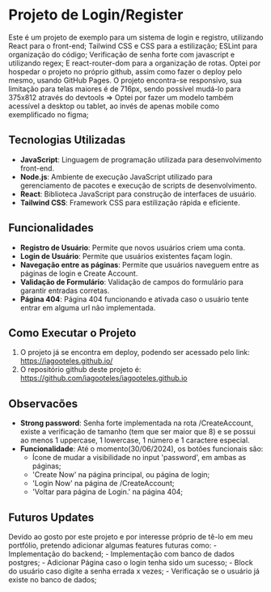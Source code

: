 # Projeto de Login/Register

Este é um projeto de exemplo para um sistema de login e registro, utilizando React para o front-end; Tailwind CSS e CSS para a estilização; ESLint para organização do código; Verificação de senha forte com javascript e utilizando regex; E react-router-dom para a organização de rotas.
Optei por hospedar o projeto no próprio github, assim como fazer o deploy pelo mesmo, usando GitHub Pages.
O projeto encontra-se responsivo, sua limitação para telas maiores é de 716px, sendo possível mudá-lo para 375x812 através do devtools => Optei por fazer um modelo também acessível a desktop ou tablet, ao invés de apenas mobile como exemplificado no figma;

## Tecnologias Utilizadas

- **JavaScript**: Linguagem de programação utilizada para desenvolvimento front-end.
- **Node.js**: Ambiente de execução JavaScript utilizado para gerenciamento de pacotes e execução de scripts de desenvolvimento.
- **React**: Biblioteca JavaScript para construção de interfaces de usuário.
- **Tailwind CSS**: Framework CSS para estilização rápida e eficiente.

## Funcionalidades

- **Registro de Usuário**: Permite que novos usuários criem uma conta.
- **Login de Usuário**: Permite que usuários existentes façam login.
- **Navegação entre as páginas**: Permite que usuários naveguem entre as páginas de login e Create Account.
- **Validação de Formulário**: Validação de campos do formulário para garantir entradas corretas.
- **Página 404**: Página 404 funcionando e ativada caso o usuário tente entrar em alguma url não implementada.

## Como Executar o Projeto

1. O projeto já se encontra em deploy, podendo ser acessado pelo link: https://iagooteles.github.io/
2. O repositório github deste projeto é: https://github.com/iagooteles/iagooteles.github.io
   

## Observacões

- **Strong password**: Senha forte implementada na rota /CreateAccount, existe a verificação de tamanho (tem que ser maior que 8) e se possui ao menos 1 uppercase, 1 lowercase, 1 número e 1 caractere especial.
- **Funcionalidade**: Até o momento(30/06/2024), os botões funcionais são: 
    - Ícone de mudar a visibilidade no input 'password', em ambas as páginas;
    - 'Create Now' na página principal, ou página de login;
    - 'Login Now' na página de /CreateAccount;
    - 'Voltar para página de Login.' na página 404;


## Futuros Updates

Devido ao gosto por este projeto e por interesse próprio de tê-lo em meu portfólio, pretendo adicionar algumas features futuras como:
    - Implementação do backend;
    - Implementação com banco de dados postgres;
    - Adicionar Página caso o login tenha sido um sucesso;
    - Block do usuário caso digite a senha errada x vezes;
    - Verificação se o usuário já existe no banco de dados;

